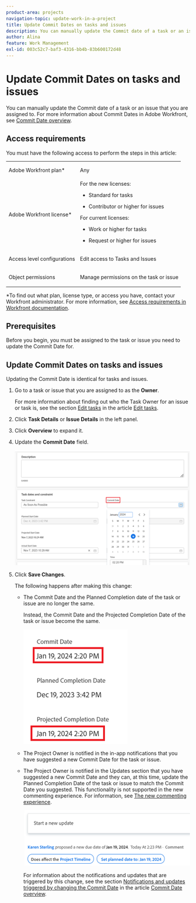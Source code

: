 ```yaml
---
product-area: projects
navigation-topic: update-work-in-a-project
title: Update Commit Dates on tasks and issues
description: You can manually update the Commit date of a task or an issue that you are assigned to. For more information about Commit Dates in Adobe Workfront, see Commit Date overview.
author: Alina
feature: Work Management
exl-id: 003c52c7-baf3-4316-bb4b-83b600172d48
---
```

# Update Commit Dates on tasks and issues

You can manually update the Commit date of a task or an issue that you are assigned to. For more information about Commit Dates in Adobe Workfront, see [Commit Date overview](../../../manage-work/projects/updating-work-in-a-project/overview-of-commit-dates.md).

## Access requirements

<!--Audited: 01/2024-->

You must have the following access to perform the steps in this article:

<table style="table-layout:auto"> 
 <col> 
 <col> 
 <tbody> 
  <tr> 
   <td role="rowheader">Adobe Workfront plan*</td> 
   <td> <p>Any</p> </td> 
  </tr> 
  <tr> 
   <td role="rowheader">Adobe Workfront license*</td> 
   <td> 
   For the new licenses:
   <ul>
   <li><p>Standard for tasks</p> </li>
   <li><p>Contributor or higher for issues</p></li>
   </ul>
   For current licenses:
<ul>
   <li><p>Work or higher for tasks</p></li> 
   <li><p>Request or higher for issues</p></li>
</ul>

   </td> 
  </tr> 
  <tr> 
   <td role="rowheader">Access level configurations</td> 
   <td> <p>Edit access to Tasks and Issues</p> </td> 
  </tr> 
  <tr> 
   <td role="rowheader">Object permissions</td> 
   <td> <p>Manage permissions on the task or issue</p> </td> 
  </tr> 
 </tbody> 
</table>

*To find out what plan, license type, or access you have, contact your Workfront administrator. For more information, see [Access requirements in Workfront documentation](/help/quicksilver/administration-and-setup/add-users/access-levels-and-object-permissions/access-level-requirements-in-documentation.md). 

## Prerequisites

Before you begin, you must be assigned to the task or issue you need to update the Commit Date for.

## Update Commit Dates on tasks and issues

Updating the Commit Date is identical for tasks and issues.

1. Go to a task or issue that you are assigned to as the **Owner**.

   For more information about finding out who the Task Owner for an issue or task is, see the section [Edit tasks](../../../manage-work/tasks/manage-tasks/edit-tasks.md#assignments) in the article [Edit tasks](../../../manage-work/tasks/manage-tasks/edit-tasks.md).

1. Click **Task Details** or **Issue Details** in the left panel. 
1. Click **Overview** to expand it.
1. Update the **Commit Date** field.

   ![](assets/task-commit-date-edit-highlighted-details-page.png)

1. Click **Save Changes**.

   The following happens after making this change:&nbsp;

   * The Commit Date and the Planned Completion date of the task or issue are no longer the same.

     Instead, the Commit Date and the Projected Completion Date of the task or issue become the same.

     ![](assets/task-projected-completion-date-in-details-highlighted-nwe-350x230.png)

   * The Project Owner is notified in the in-app notifications that you have suggested a new Commit Date for the task or issue. 
   * The Project Owner is notified in the Updates section that you have suggested a new Commit Date and they can, at this time, update the Planned Completion Date of the task or issue to match the Commit Date you suggested. This functionality is not supported in the new commenting experience. For information, see [The new commenting experience](/help/quicksilver/product-announcements/betas/new-commenting-experience-beta/unified-commenting-experience.md). 

     ![](assets/project-owner-notification-update-stream-that-commit-date-affects-project-timeline-highlighted-nwe-350x139.png)

     For information about the notifications and updates that are triggered by this change, see the section [Notifications and updates triggered by changing the Commit Date](../../../manage-work/projects/updating-work-in-a-project/overview-of-commit-dates.md#notifica) in the article [Commit Date overview](../../../manage-work/projects/updating-work-in-a-project/overview-of-commit-dates.md).

<!--at the Production update stream when removing legacy - replace the last bullet with: The Project Owner is notified in the Systems Activity and the All tabs of the Updates section that you have suggested a new Commit Date. They can then update the Planned Completion Date accordingly by editing the task or the issue.>